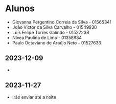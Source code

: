 # Alunos

* Giovanna Pergentino Correia da Silva - 01565341
* João Victor da Silva Carvalho - 01549930
* Luís Felipe Torres Galindo - 01527238
* Nívea Paulina de Lima - 01358634
* Paulo Octaviano de Araújo Neto - 01527633

## 2023-12-09

* 

## 2023-11-27

* Irão enviar até a noite
